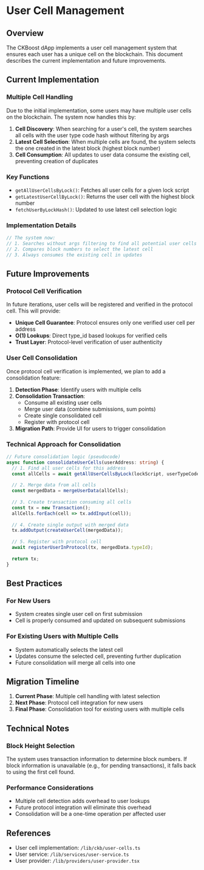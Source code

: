 # User Cell Management

## Overview

The CKBoost dApp implements a user cell management system that ensures each user has a unique cell on the blockchain. This document describes the current implementation and future improvements.

## Current Implementation

### Multiple Cell Handling

Due to the initial implementation, some users may have multiple user cells on the blockchain. The system now handles this by:

1. **Cell Discovery**: When searching for a user's cell, the system searches all cells with the user type code hash without filtering by args
2. **Latest Cell Selection**: When multiple cells are found, the system selects the one created in the latest block (highest block number)
3. **Cell Consumption**: All updates to user data consume the existing cell, preventing creation of duplicates

### Key Functions

- `getAllUserCellsByLock()`: Fetches all user cells for a given lock script
- `getLatestUserCellByLock()`: Returns the user cell with the highest block number
- `fetchUserByLockHash()`: Updated to use latest cell selection logic

### Implementation Details

```typescript
// The system now:
// 1. Searches without args filtering to find all potential user cells
// 2. Compares block numbers to select the latest cell
// 3. Always consumes the existing cell in updates
```

## Future Improvements

### Protocol Cell Verification

In future iterations, user cells will be registered and verified in the protocol cell. This will provide:

- **Unique Cell Guarantee**: Protocol ensures only one verified user cell per address
- **O(1) Lookups**: Direct type_id based lookups for verified cells
- **Trust Layer**: Protocol-level verification of user authenticity

### User Cell Consolidation

Once protocol cell verification is implemented, we plan to add a consolidation feature:

1. **Detection Phase**: Identify users with multiple cells
2. **Consolidation Transaction**: 
   - Consume all existing user cells
   - Merge user data (combine submissions, sum points)
   - Create single consolidated cell
   - Register with protocol cell
3. **Migration Path**: Provide UI for users to trigger consolidation

### Technical Approach for Consolidation

```typescript
// Future consolidation logic (pseudocode)
async function consolidateUserCells(userAddress: string) {
  // 1. Find all user cells for this address
  const allCells = await getAllUserCellsByLock(lockScript, userTypeCodeHash, signer);
  
  // 2. Merge data from all cells
  const mergedData = mergeUserData(allCells);
  
  // 3. Create transaction consuming all cells
  const tx = new Transaction();
  allCells.forEach(cell => tx.addInput(cell));
  
  // 4. Create single output with merged data
  tx.addOutput(createUserCell(mergedData));
  
  // 5. Register with protocol cell
  await registerUserInProtocol(tx, mergedData.typeId);
  
  return tx;
}
```

## Best Practices

### For New Users
- System creates single user cell on first submission
- Cell is properly consumed and updated on subsequent submissions

### For Existing Users with Multiple Cells
- System automatically selects the latest cell
- Updates consume the selected cell, preventing further duplication
- Future consolidation will merge all cells into one

## Migration Timeline

1. **Current Phase**: Multiple cell handling with latest selection
2. **Next Phase**: Protocol cell integration for new users
3. **Final Phase**: Consolidation tool for existing users with multiple cells

## Technical Notes

### Block Height Selection
The system uses transaction information to determine block numbers. If block information is unavailable (e.g., for pending transactions), it falls back to using the first cell found.

### Performance Considerations
- Multiple cell detection adds overhead to user lookups
- Future protocol integration will eliminate this overhead
- Consolidation will be a one-time operation per affected user

## References

- User cell implementation: `/lib/ckb/user-cells.ts`
- User service: `/lib/services/user-service.ts`
- User provider: `/lib/providers/user-provider.tsx`
